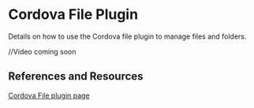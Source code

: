 # Cordova File Plugin

Details on how to use the Cordova file plugin to manage files and folders.

//Video coming soon

## References and Resources

[Cordova File plugin page](https://cordova.apache.org/docs/en/8.x/reference/cordova-plugin-file/index.html)
